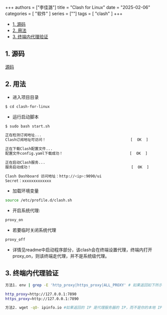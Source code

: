 +++
authors = ["李佳潞"]
title = "Clash for Linux"
date = "2025-02-06"
categories = [
    "软件"
]
series = [""]
tags = [
    "clash"
]
+++

- [1. 源码](#1-源码)
- [2. 用法](#2-用法)
- [3. 终端内代理验证](#3-终端内代理验证)


## 1. 源码
[源码](https://github.com/zhaoweih/Clash-Copy)

## 2. 用法
- 进入项目目录

```bash
$ cd clash-for-linux
```

- 运行启动脚本

```bash
$ sudo bash start.sh

正在检测订阅地址...
Clash订阅地址可访问！                                      [  OK  ]

正在下载Clash配置文件...
配置文件config.yaml下载成功！                              [  OK  ]

正在启动Clash服务...
服务启动成功！                                             [  OK  ]

Clash Dashboard 访问地址：http://<ip>:9090/ui
Secret：xxxxxxxxxxxxx
```
- 加载环境变量
```bash  
source /etc/profile.d/clash.sh
```

- 开启系统代理:
```bash
proxy_on
```

- 若要临时关闭系统代理
```bash
proxy_off
```

- 详情见readme中启动程序部分，该clash会在终端设置代理，终端内打开proxy_on，则该终端走代理，并不是系统级代理。
   
## 3. 终端内代理验证
```bash
方法1. env | grep -E 'http_proxy|https_proxy|ALL_PROXY' # 如果返回如下所示，则代理生效

http_proxy=http://127.0.0.1:7890
https_proxy=http://127.0.0.1:7890

方法2. wget -qO- ipinfo.io #如果返回的 IP 是代理服务器的 IP，而不是你的本地 IP，说明 wget 走了代理。
```


